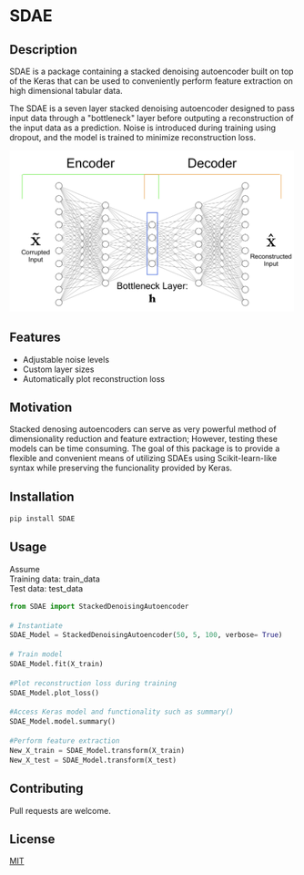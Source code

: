 # SDAE

## Description
SDAE is a package containing a stacked denoising autoencoder built on top of the Keras that can be used to conveniently perform feature extraction on high dimensional tabular data. 
    
The SDAE is a seven layer stacked denoising autoencoder designed to pass  input data through a "bottleneck" layer before outputing a reconstruction of the input data as a prediction. Noise is introduced during training using dropout, and the model is trained to minimize reconstruction loss.

<img src="images/SDAE_img.jpg" width="500">

## Features
* Adjustable noise levels
* Custom layer sizes
* Automatically plot reconstruction loss 

## Motivation

Stacked denosing autoencoders can serve as very powerful method of dimensionality reduction and feature extraction; However, testing these models can be time consuming. The goal of this package is to provide a flexible and convenient means of utilizing SDAEs using Scikit-learn-like syntax while preserving the funcionality provided by Keras.

## Installation

```bash
pip install SDAE
```

## Usage

Assume\
Training data: train_data \
Test data: test_data

```python
from SDAE import StackedDenoisingAutoencoder

# Instantiate
SDAE_Model = StackedDenoisingAutoencoder(50, 5, 100, verbose= True)

# Train model
SDAE_Model.fit(X_train)

#Plot reconstruction loss during training
SDAE_Model.plot_loss()

#Access Keras model and functionality such as summary()
SDAE_Model.model.summary()

#Perform feature extraction
New_X_train = SDAE_Model.transform(X_train)
New_X_test = SDAE_Model.transform(X_test)
```

## Contributing
Pull requests are welcome.

## License
[MIT](https://choosealicense.com/licenses/mit/)

